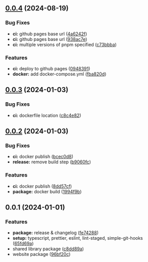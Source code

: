 ## [0.0.4](https://github.com/coldrun/monorepo-typescript/compare/v0.0.3...v0.0.4) (2024-08-19)

### Bug Fixes

- **ci:** github pages base url ([4a6242f](https://github.com/coldrun/monorepo-typescript/commit/4a6242f0b047daeba02e62bf2e379810f1ecb29b))
- **ci:** github pages base url ([938ac7e](https://github.com/coldrun/monorepo-typescript/commit/938ac7e04d5c022763b577b7e2524163e17a2690))
- **ci:** multiple versions of pnpm specified ([c73bbba](https://github.com/coldrun/monorepo-typescript/commit/c73bbbad27ba7ba54be1fb0ce91b85617e2b06a4))

### Features

- **ci:** deploy to github pages ([0948391](https://github.com/coldrun/monorepo-typescript/commit/0948391a5ebb7f307b499ac44529908f1973a032))
- **docker:** add docker-compose.yml ([fba820d](https://github.com/coldrun/monorepo-typescript/commit/fba820dc4028de57f0f873c3d7f6d0f8b6231509))

## [0.0.3](https://github.com/coldrun/monorepo-typescript/compare/v0.0.2...v0.0.3) (2024-01-03)

### Bug Fixes

- **ci:** dockerfile location ([c8c4e82](https://github.com/coldrun/monorepo-typescript/commit/c8c4e82e546311afacedcd9e80ad5e14a814025c))

## [0.0.2](https://github.com/coldrun/monorepo-typescript/compare/v0.0.1...v0.0.2) (2024-01-03)

### Bug Fixes

- **ci:** docker publish ([bcec0d8](https://github.com/coldrun/monorepo-typescript/commit/bcec0d833e7dfbea3cf6d39424a69e9da2f3db8f))
- **release:** remove build step ([b9060fc](https://github.com/coldrun/monorepo-typescript/commit/b9060fc5bf43d00a3cbd312b9e00eff91e7cb7d0))

### Features

- **ci:** docker publish ([8dd57cf](https://github.com/coldrun/monorepo-typescript/commit/8dd57cfc3a722d9b1dd0ebfff5bd47b0a6fcdf6e))
- **package:** docker build ([1994f9b](https://github.com/coldrun/monorepo-typescript/commit/1994f9b21548c41099f3daca5a09962d532e866a))

## 0.0.1 (2024-01-01)

### Features

- **package:** release & changelog ([fe74288](https://github.com/coldrun/monorepo-typescript/commit/fe74288d5fa5f1c5457154bc403c9370f0cfaa9d))
- **setup:** typescript, prettier, eslint, lint-staged, simple-git-hooks ([65fd69a](https://github.com/coldrun/monorepo-typescript/commit/65fd69a4fba0be8dbabcaab2604641ed6e692d09))
- shared library package ([c8dd89a](https://github.com/coldrun/monorepo-typescript/commit/c8dd89a33a3163761d17563f55d1139bf09944a6))
- website package ([96bf20c](https://github.com/coldrun/monorepo-typescript/commit/96bf20c7e8cdf3bfcc29f2bb153fdcde3b0caca0))
